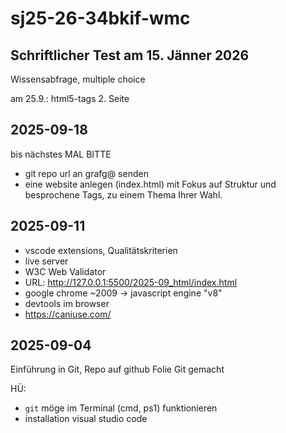 # sj25-26-34bkif-wmc

## Schriftlicher Test am 15. Jänner 2026

Wissensabfrage, multiple choice

am 25.9.: html5-tags 2. Seite

## 2025-09-18

bis nächstes MAL BITTE

- git repo url an grafg@ senden
- eine website anlegen (index.html) mit Fokus auf Struktur und besprochene Tags, zu einem Thema Ihrer Wahl.

## 2025-09-11

- vscode extensions, Qualitätskriterien
- live server
- W3C Web Validator
- URL: <http://127.0.0.1:5500/2025-09_html/index.html>
- google chrome ~2009 -> javascript engine "v8"
- devtools im browser <F12>
- <https://caniuse.com/>

## 2025-09-04

Einführung in Git, Repo auf github
Folie Git gemacht

HÜ:

- `git` möge im Terminal (cmd, ps1) funktionieren
- installation visual studio code
